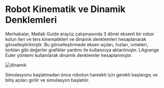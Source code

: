 # Robot Kinematik ve Dinamik Denklemleri

Merhabalar, Matlab Guide arayüz çalışmasında 3 dönel eksenli bir robor kolun ileri ve ters kinematikleri ve dinamik denklemleri hesaplanarak görselleştirilmiştir. Bu görselleştirmede eksen açıları, hızları, ivmeleri, torkları gibi değerler grafikler yardımı ile kullanıcıya aktarılmıştır. LAgrange Euler yöntemi kullanılarak dinamik denklemler hesaplanmıştır. 

![dinamik](https://user-images.githubusercontent.com/82308015/177030195-d1fdaffc-1c85-4a83-8d13-c004d70ec9d2.png)

Simulasyonu başlatmadan önce robotun hareekti için gerekli başlangıç ve bitiş açıları girilir ve simulasyon başlatılır.

